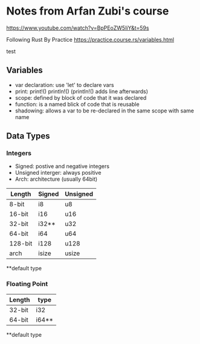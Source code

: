 # Notes from Arfan Zubi's course
https://www.youtube.com/watch?v=BpPEoZW5IiY&t=59s

Following Rust By Practice 
https://practice.course.rs/variables.html

test

## Variables
- var declaration: use 'let' to declare vars
- print:  print!() println!() (println!() adds line afterwards)
- scope: defined by block of code that it was declared
- function: is a named blick of code that is reusable
- shadowing: allows a var to be re-declared in the same scope with same name

## Data Types

### Integers
- Signed: postive and negative integers
- Unsigned interger: always positive
- Arch: architecture (usually 64bit)

|Length   | Signed   | Unsigned  |
|---------|----------|-----------|
|8-bit    |i8        | u8        |
|16-bit   |i16       | u16       |
|32-bit   |i32**     | u32       |
|64-bit   |i64       | u64       |
|128-bit  |i128      | u128      |
|arch     |isize     | usize     |
**default type


### Floating Point
|Length   | type     |
|---------|----------|
|32-bit   |i32       |
|64-bit   |i64**     |
**default type
